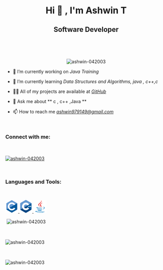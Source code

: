 <h1 align="center">Hi 👋 , I'm Ashwin T</h1>
<h2 align="center" >Software Developer</h2> <br>
<p align="center">
<br>

<p align="center"> <img src="https://encrypted-tbn0.gstatic.com/images?q=tbn:ANd9GcT3k5tT01Tisjq2N1OS45pbnYkdBbrUv9nvIQ&usqp=CAU" alt="ashwin-042003" /> </p>

- 🔭 I’m currently working on *Java Training*

- 🌱 I’m currently learning *Data Structures and Algorithms, java , c++,c*

- 👨‍💻 All of my projects are available at [*GitHub*](https://github.com/ashwin-042003)
  
- 💬 Ask me about ** c , c++ ,Java **

- 📫 How to reach me *ashwin979149@gmail.com*

<br>
<h3 align="left">Connect with me:</h3>
<br>
<p align="left">
<a href="##" target="blank"><img align="center" src="https://raw.githubusercontent.com/rahuldkjain/github-profile-readme-generator/master/src/images/icons/Social/linked-in-alt.svg" alt="ashwin-042003" height="30" width="40" /></a>
</p><br>

<h3 align="left">Languages and Tools:</h3>
<br>
<p align="left"> <a href="https://www.cprogramming.com/" target="_blank" rel="noreferrer"> <img src="https://raw.githubusercontent.com/devicons/devicon/master/icons/c/c-original.svg" alt="c" width="40" height="40"/> </a> <a href="https://www.w3schools.com/cpp/" target="_blank" rel="noreferrer"> <img src="https://raw.githubusercontent.com/devicons/devicon/master/icons/cplusplus/cplusplus-original.svg" alt="cplusplus" width="40" height="40"/> </a> <a href="https://www.java.com" target="_blank" rel="noreferrer"> <img src="https://raw.githubusercontent.com/devicons/devicon/master/icons/java/java-original.svg" alt="java" width="40" height="40"/> </a> </p>

<p>&nbsp;<img align="center" src="https://github-readme-stats.vercel.app/api?username=ashwin-042003&show_icons=true&theme=dark&locale=en" alt="ashwin-042003" /></p><br>

<p><img align="center" src="https://github-readme-streak-stats.herokuapp.com/?user=ashwin-042003&theme=dark" alt="ashwin-042003" /></p><br/>

<p><img align="center" src="https://github-readme-stats.vercel.app/api/top-langs?username=ashwin-042003&show_icons=true&theme=dark&locale=en&layout=compact" alt="ashwin-042003" /></p><br>
</p>
